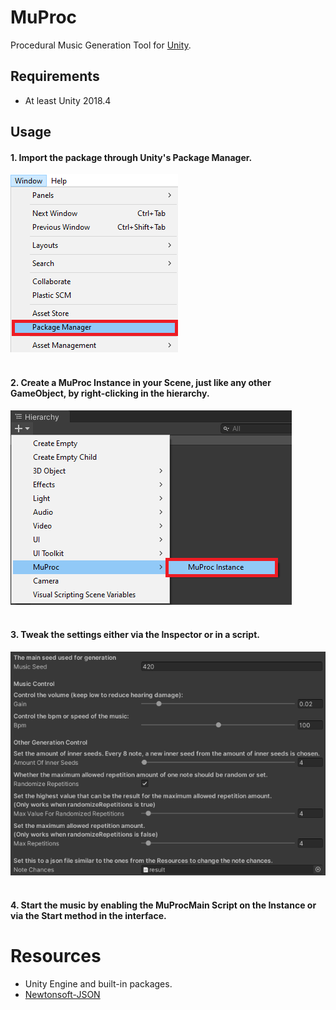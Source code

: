﻿# MuProc
Procedural Music Generation Tool for [Unity](https://unity.com/).

## Requirements

* At least Unity 2018.4

## Usage

#### 1. Import the package through Unity's Package Manager.
![Navigate to Windows/Package Manager in Unity to find the Unity Package Manager](/readme_resources/upm.png)
<br></br>
#### 2. Create a MuProc Instance in your Scene, just like any other GameObject, by right-clicking in the hierarchy.
![Create new MuProc Instance via the Hierarchy Context Menu](/readme_resources/new_instance.png)
<br></br>
#### 3. Tweak the settings either via the Inspector or in a script.
![Feature Overview in Unity Inspector](/readme_resources/feature_overview.png)
<br></br>
#### 4. Start the music by enabling the MuProcMain Script on the Instance or via the Start method in the interface.

# Resources

* Unity Engine and built-in packages.
* [Newtonsoft-JSON](https://www.newtonsoft.com/json)
